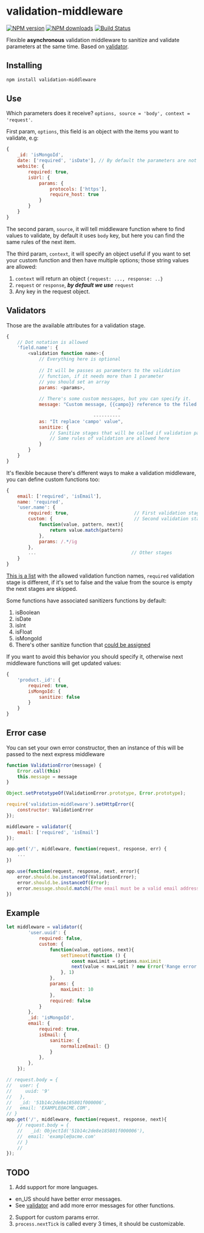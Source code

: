 validation-middleware
====================
[![NPM version][npm-badge]](https://www.npmjs.com/package/validation-middleware)
[![NPM downloads][npm-d-badge]](https://www.npmjs.com/package/validation-middleware)
[![Build Status][travis-badge]](https://travis-ci.org/Alejinho/validation-middleware)


Flexible **asynchronous** validation middleware to sanitize and validate parameters
at the same time.
Based on [validator](validator).

Installing
----------
```sh
npm install validation-middleware
```

Use
----------

Which parameters does it receive? `options, source = 'body', context = 'request'`. 

First param, `options`, this field is an object with the items you want to validate, e.g:

```javascript 
{
    _id: 'isMongoId',
    date: ['required', 'isDate'], // By default the parameters are not required
    website: {
        required: true,
        isUrl: {
            params: {           
                protocols: ['https'],
                require_host: true       
            }
        }
    }
}
```

The second param, `source`, it will tell middleware function where to find 
values to validate, by default it uses `body` key, but here you can find 
the same rules of the next item.

The third param, `context`, it will specify an object useful if you want
to set your custom function and then have multiple options; those string values are allowed:
1. `context` will return an object `{request: ..., response: ..}`
2. `request` or `response`, ___by default we use___ `request`
3. Any key in the request object.

Validators
----------

Those are the available attributes for a validation stage.
```javascript
{
    // Dot notation is allowed
    'field.name': { 
        <validation function name>:{
            // Everything here is optional 
            
            // It will be passes as parameters to the validation
            // function, if it needs more than 1 parameter
            // you should set an array
            params: <params>,
            
            // There's some custom messages, but you can specify it.
            message: "Custom message, {{campo}} reference to the filed name",
                                         ^
                                ----------
            as: "It replace 'campo' value",
            sanitize: {
                // Sanitize stages that will be called if validation passes
                // Same rules of validation are allowed here
            }
        }
    }
}

```

It's flexible because there's different ways to make a validation middleware, you can 
define custom functions too:

```javascript 
{
    email: ['required', 'isEmail'],
    name: 'required',
    'user.name': {
        required: true,                        // First validation stage
        custom: {                              // Second validation stage
            function(value, pattern, next){   
                return value.match(pattern)
            },
            params: /.*/ig
        },
        ...                                   // Other stages
    }
}
```

[This is a list](validation-list) with the allowed validation function names, `required` validation stage is different, 
if it's set to false and the value from the source is empty the next stages are skipped.


Some functions have associated sanitizers functions by default:
1. isBoolean
2. isDate
3. isInt
4. isFloat
5. isMongoId
6. There's other sanitize function that [could be assigned](sanitizer-list)

If you want to avoid this behavior you should specify it, otherwise next middleware functions
will get updated values:

```javascript 
{
    'product._id': {
        required: true,
        isMongoId: {
            sanitize: false
        }
    }
}
```

Error case
----------
You can set your own error constructor, then an instance of this will be passed 
to the next express middleware

```javascript
function ValidationError(message) {
    Error.call(this)
    this.message = message
}

Object.setPrototypeOf(ValidationError.prototype, Error.prototype);

require('validation-middleware').setHttpError({
    constructor: ValidationError
});

middleware = validator({
    email: ['required', 'isEmail']
});

app.get('/', middleware, function(request, response, err) {
    ...
})

app.use(function(request, response, next, error){
    error.should.be.instanceOf(ValidationError);
    error.should.be.instanceOf(Error);
    error.message.should.match(/The email must be a valid email address\./);
})

```


Example
-------

```javascript
let middleware = validator({
        'user.uuid': {
            required: false,
            custom: {
                function(value, options, next){
                    setTimeout(function () {
                        const maxLimit = options.maxLimit
                        next(value < maxLimit ? new Error('Range error') : '')
                    }, 1)
                },
                params: {
                    maxLimit: 10
                },
                required: false
            }
        },
        _id: 'isMongoId',
        email: {
            required: true,
            isEmail: {
                sanitize: {
                    normalizeEmail: {}
                }
            },
        },
    });

// request.body = {
//   user: {
//     uuid: '9'
//   },
//   _id: '51b14c2de8e185801f000006',
//   email: 'EXAMPLE@ACME.COM',
// }
app.get('/', middleware, function(request, response, next){
    // request.body = {
    //   _id: ObjectId('51b14c2de8e185801f000006'),
    //  email: 'example@acme.com' 
    // }
    //
});

```

## TODO

1. Add support for more languages.
+ en_US should have better error messages.
+ See [validator](https://www.npmjs.com/package/validator) and add more error messages for
other functions.
2. Support for custom params error.
3. `process.nextTick` is called every 3 times, it should be customizable.

[npm-badge]: https://img.shields.io/npm/v/validation-middleware.svg
[npm-d-badge]: https://img.shields.io/npm/dt/validation-middleware.svg
[travis-badge]: https://img.shields.io/travis/Alejinho/validation-middleware.svg
[sanitizer-list]: https://www.npmjs.com/package/validator#sanitizers
[validation-list]: https://www.npmjs.com/package/validator#validators
[validator]: https://www.npmjs.com/package/validator